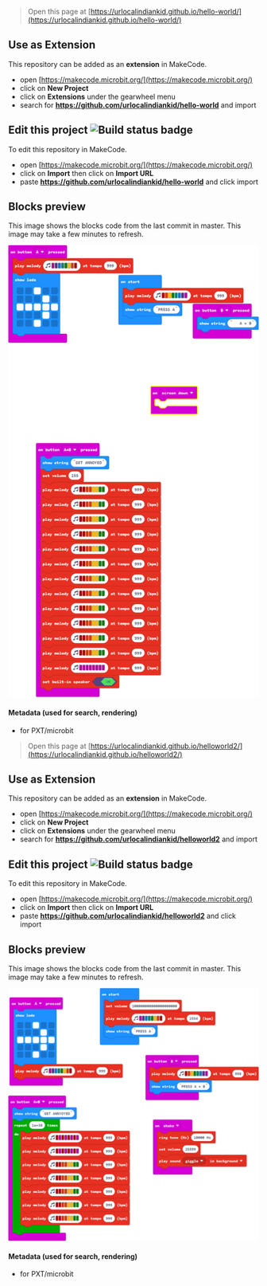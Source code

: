 
> Open this page at [https://urlocalindiankid.github.io/hello-world/](https://urlocalindiankid.github.io/hello-world/)

## Use as Extension

This repository can be added as an **extension** in MakeCode.

* open [https://makecode.microbit.org/](https://makecode.microbit.org/)
* click on **New Project**
* click on **Extensions** under the gearwheel menu
* search for **https://github.com/urlocalindiankid/hello-world** and import

## Edit this project ![Build status badge](https://github.com/urlocalindiankid/hello-world/workflows/MakeCode/badge.svg)

To edit this repository in MakeCode.

* open [https://makecode.microbit.org/](https://makecode.microbit.org/)
* click on **Import** then click on **Import URL**
* paste **https://github.com/urlocalindiankid/hello-world** and click import

## Blocks preview

This image shows the blocks code from the last commit in master.
This image may take a few minutes to refresh.

![A rendered view of the blocks](https://github.com/urlocalindiankid/hello-world/raw/master/.github/makecode/blocks.png)

#### Metadata (used for search, rendering)

* for PXT/microbit
<script src="https://makecode.com/gh-pages-embed.js"></script><script>makeCodeRender("{{ site.makecode.home_url }}", "{{ site.github.owner_name }}/{{ site.github.repository_name }}");</script>



> Open this page at [https://urlocalindiankid.github.io/helloworld2/](https://urlocalindiankid.github.io/helloworld2/)

## Use as Extension

This repository can be added as an **extension** in MakeCode.

* open [https://makecode.microbit.org/](https://makecode.microbit.org/)
* click on **New Project**
* click on **Extensions** under the gearwheel menu
* search for **https://github.com/urlocalindiankid/helloworld2** and import

## Edit this project ![Build status badge](https://github.com/urlocalindiankid/helloworld2/workflows/MakeCode/badge.svg)

To edit this repository in MakeCode.

* open [https://makecode.microbit.org/](https://makecode.microbit.org/)
* click on **Import** then click on **Import URL**
* paste **https://github.com/urlocalindiankid/helloworld2** and click import

## Blocks preview

This image shows the blocks code from the last commit in master.
This image may take a few minutes to refresh.

![A rendered view of the blocks](https://github.com/urlocalindiankid/helloworld2/raw/master/.github/makecode/blocks.png)

#### Metadata (used for search, rendering)

* for PXT/microbit
<script src="https://makecode.com/gh-pages-embed.js"></script><script>makeCodeRender("{{ site.makecode.home_url }}", "{{ site.github.owner_name }}/{{ site.github.repository_name }}");</script>
